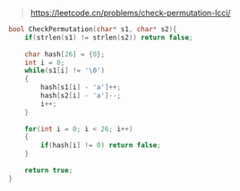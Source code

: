 > https://leetcode.cn/problems/check-permutation-lcci/

``` c
bool CheckPermutation(char* s1, char* s2){
    if(strlen(s1) != strlen(s2)) return false;
    
    char hash[26] = {0};
    int i = 0;
    while(s1[i] != '\0')
    {
        hash[s1[i] - 'a']++;
        hash[s2[i] - 'a']--;
        i++;
    }
    
    for(int i = 0; i < 26; i++)
    {
        if(hash[i] != 0) return false;
    }
    
    return true;
}
```